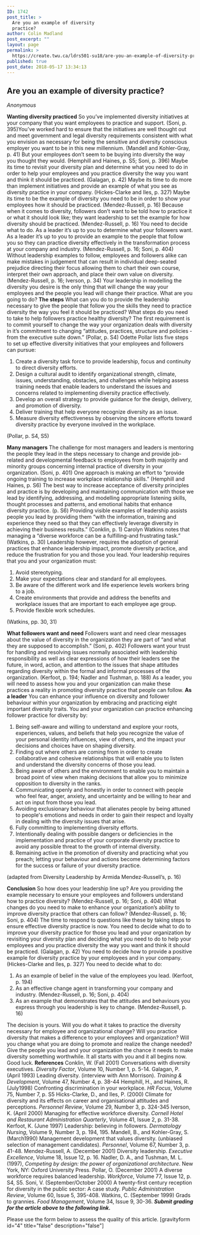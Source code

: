 ```yaml
---
ID: 1742
post_title: >
  Are you an example of diversity
  practice?
author: Colin Madland
post_excerpt: ""
layout: page
permalink: >
  https://create.twu.ca/ldrs501-su18/are-you-an-example-of-diversity-practice/
published: true
post_date: 2018-05-17 13:34:13
---
```

<h2>Are you an example of diversity practice?</h2>

<em>Anonymous</em>

<strong>Wanting diversity practiced</strong> So you’ve implemented diversity initiatives at your company that you want employees to practice and support. (Soni, p. 395)You’ve worked hard to ensure that the initiatives are well thought out and meet government and legal diversity requirements consistent with what you envision as necessary for being the sensitive and diversity conscious employer you want to be in this new millennium. (Mandell and Kohler-Gray, p. 41) But your employees don’t seem to be buying into diversity the way you thought they would. (Hemphill and Haines, p. S5; Soni, p. 396) Maybe its time to revisit your diversity plan and determine what you need to do in order to help your employees and you practice diversity the way you want and think it should be practiced. (Galagan, p. 42) Maybe its time to do more than implement initiatives and provide an example of what you see as diversity practice in your company. (Hickes-Clarke and Iles, p. 327) Maybe its time to be the example of diversity you need to be in order to show your employees how it should be practiced. (Mendez-Russell, p. 16) Because when it comes to diversity, followers don’t want to be told how to practice it or what it should look like; they want leadership to set the example for how diversity should be practiced. (Mendez-Russell, p. 16) You need to decide what to do. As a leader it’s up to you to determine what your followers want. As a leader it’s up to you to provide an example to the people that follow you so they can practice diversity effectively in the transformation process at your company and industry. (Mendez-Russell, p. 16; Soni, p. 404) Without leadership examples to follow, employees and followers alike can make mistakes in judgement that can result in individual deep-seated prejudice directing their focus allowing them to chart their own course, interpret their own approach, and place their own value on diversity. (Mendez-Russell, p. 16; Iverson, p. 34) Your leadership in modelling the diversity you desire is the only thing that will change the way your employees and the people you lead will change their practice. What are you going to do? <strong>The steps</strong> What can you do to provide the leadership necessary to give the people that follow you the skills they need to practice diversity the way you feel it should be practiced? What steps do you need to take to help followers practice healthy diversity? The first requirement is to commit yourself to change the way your organization deals with diversity in it’s commitment to changing “attitudes, practices, structure and policies - from the executive suite down.” (Pollar, p. S4) Odette Pollar lists five steps to set up effective diversity initiatives that your employees and followers can pursue:

<ol>
<li>Create a diversity task force to provide leadership, focus and continuity to direct diversity efforts.</li>
<li>Design a cultural audit to identify organizational strength, climate, issues, understanding, obstacles, and challenges while helping assess training needs that enable leaders to understand the issues and concerns related to implementing diversity practice effectively.</li>
<li>Develop an overall strategy to provide guidance for the design, delivery, and promotion of diversity.</li>
<li>Deliver training that help everyone recognize diversity as an issue.</li>
<li>Measure diversity effectiveness by observing the sincere efforts toward diversity practice by everyone involved in the workplace.</li>
</ol>

(Pollar, p. S4, S5)

<strong>Many managers</strong> The challenge for most managers and leaders is mentoring the people they lead in the steps necessary to change and provide job-related and developmental feedback to employees from both majority and minority groups concerning internal practice of diversity in your organization. (Soni, p. 401) One approach is making an effort to “provide ongoing training to increase workplace relationship skills.” (Hemphill and Haines, p. S6) The best way to increase acceptance of diversity principles and practice is by developing and maintaining communication with those we lead by identifying, addressing, and modelling appropriate listening skills, thought processes and patterns, and emotional habits that enhance diversity practice. (p. S6) Providing visible examples of leadership assists people you lead by providing them “with the information, training and experience they need so that they can effectively leverage diversity in achieving their business results.” (Conklin, p. 1) Carolyn Watkins notes that managing a “diverse workforce can be a fulfilling-and frustrating task.” (Watkins, p. 30) Leadership however, requires the adoption of general practices that enhance leadership impact, promote diversity practice, and reduce the frustration for you and those you lead. Your leadership requires that you and your organization must:

<ol>
<li>Avoid stereotyping.</li>
<li>Make your expectations clear and standard for all employees.</li>
<li>Be aware of the different work and life experience levels workers bring to a job.</li>
<li>Create environments that provide and address the benefits and workplace issues that are important to each employee age group.</li>
<li>Provide flexible work schedules.</li>
</ol>

(Watkins, pp. 30, 31)

<strong>What followers want and need</strong> Followers want and need clear messages about the value of diversity in the organization they are part of “and what they are supposed to accomplish.” (Soni, p. 402) Followers want your trust for handling and resolving issues normally associated with leadership responsibility as well as clear expressions of how their leaders see the future, in word, action, and attention to the issues that shape attitudes regarding diversity within the formal and informal processes of the organization. (Kerfoot, p. 194; Nadler and Tushman, p. 188) As a leader, you will need to assess how you and your organization can make these practices a reality in promoting diversity practice that people can follow. <strong>As a leader</strong> You can enhance your influence on diversity and follower behaviour within your organization by embracing and practicing eight important diversity traits. You and your organization can practice enhancing follower practice for diversity by:

<ol>
<li>Being self-aware and willing to understand and explore your roots, experiences, values, and beliefs that help you recognize the value of your personal identity influences, view of others, and the impact your decisions and choices have on shaping diversity.</li>
<li>Finding out where others are coming from in order to create collaborative and cohesive relationships that will enable you to listen and understand the diversity concerns of those you lead.</li>
<li>Being aware of others and the environment to enable you to maintain a broad point of view when making decisions that allow you to minimize opposition to diversity in the ranks.</li>
<li>Communicating openly and honestly in order to connect with people who feel fear, anger, anxiety, and uncertainty and be willing to hear and act on input from those you lead.</li>
<li>Avoiding exclusionary behaviour that alienates people by being attuned to people's emotions and needs in order to gain their respect and loyalty in dealing with the diversity issues that arise.</li>
<li>Fully committing to implementing diversity efforts.</li>
<li>Intentionally dealing with possible dangers or deficiencies in the implementation and practice of your corporate diversity practice to avoid any possible threat to the growth of internal diversity.</li>
<li>Remaining active in the promotion of diversity and practicing what you preach; letting your behaviour and actions become determining factors for the success or failure of your diversity practice.</li>
</ol>

(adapted from Diversity Leadership by Armida Mendez-Russell’s, p. 16)

<strong>Conclusion</strong> So how does your leadership line up? Are you providing the example necessary to ensure your employees and followers understand how to practice diversity? (Mendez-Russell, p. 16; Soni, p. 404) What changes do you need to make to enhance your organization’s ability to improve diversity practice that others can follow? (Mendez-Russell, p. 16; Soni, p. 404) The time to respond to questions like these by taking steps to ensure effective diversity practice is now. You need to decide what to do to improve your diversity practice for those you lead and your organization by revisiting your diversity plan and deciding what you need to do to help your employees and you practice diversity the way you want and think it should be practiced. (Galagan, p. 42) You need to decide how to provide a positive example for diversity practice by your employees and in your company. (Hickes-Clarke and Iles, p. 327) You need to decide what to do:

<ol>
<li>As an example of belief in the value of the employees you lead. (Kerfoot, p. 194)</li>
<li>As an effective change agent in transforming your company and industry. (Mendez-Russell, p. 16; Soni, p. 404)</li>
<li>As an example that demonstrates that the attitudes and behaviours you express through you leadership is key to change. (Mendez-Russell, p. 16)</li>
</ol>

The decision is yours. Will you do what it takes to practice the diversity necessary for employee and organizational change? Will you practice diversity that makes a difference to your employees and organization? Will you change what you are doing to promote and realize the change needed? Give the people you lead and your organization the chance it needs to make diversity something worthwhile. It all starts with you and it all begins now. Good luck. <strong>References</strong> Conklin, W. (Fall 2001) Conversations with diversity executives. <em>Diversity Factor</em>, Volume 10, Number 1, p. 5-14. Galagan, P. (April 1993) Leading diversity. (interview with Ann Morrison). <em>Training &amp;</em> <em>Development</em>, Volume 47, Number 4, p. 38-44 Hemphill, H., and Haines, R. (July1998) Confronting discrimination in your workplace. <em>HR Focus</em>, Volume 75, Number 7, p. S5 Hicks-Clarke, D., and Iles, P. (2000) Climate for diversity and its effects on career and organisational attitudes and perceptions. <em>Personnel Review</em>, Volume 29, Number 3, p. 324-345 Iverson, K. (April 2000) Managing for effective workforce diversity. <em>Cornell Hotel and Restaurant</em> <em>Administration Quarterly</em>, Volume 41, Issue 2, p. 31-38. Kerfoot, K. (June 1997) Leadership: believing in followers. <em>Dermatology Nursing</em>, Volume 9, Number 3, p. 194, 195. Mandell, B., and Kohler-Gray, S. (March1990) Management development that values diversity. (unbiased selection of management candidates). <em>Personnel</em>, Volume 67, Number 3, p. 41-48. Mendez-Russell, A. (December 2001) Diversity leadership. <em>Executive Excellence</em>, Volume 18, Issue 12, p. 16. Nadler, D. A., and Tushman, M. L. (1997), <em>Competing by design: the power of organizational</em> <em>architecture</em>. New York, NY: Oxford University Press. Pollar, O. (December 2001) A diverse workforce requires balanced leadership. <em>Workforce</em>, Volume 77, Issue 12, p. S4, S5. Soni, V. (September/October 2000) A twenty-first century reception for diversity in the public sector: A case study. <em>Public Administration Review</em>, Volume 60, Issue 5, 395-408. Watkins, C. (September 1999) Grads to grannies. <em>Food Management</em>, Volume 34, Issue 9, 30-36. <em><strong>Submit grading for the article above to the following link.</strong></em>

Please use the form below to assess the quality of this article.
[gravityform id="4" title="false" description="false"]